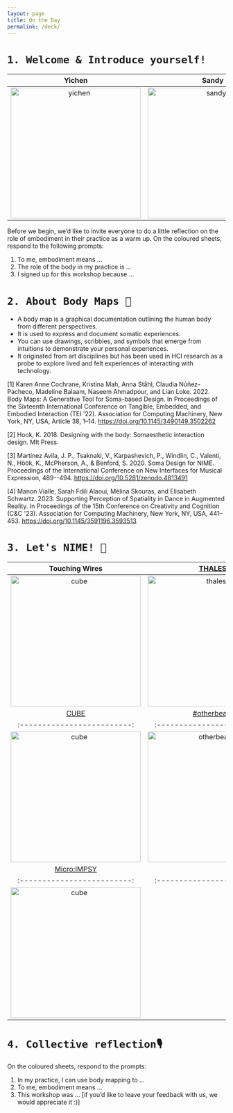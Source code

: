 ```yaml
---
layout: page
title: On the Day
permalink: /deck/
---
```


# `1. Welcome & Introduce yourself!`

| Yichen                      | Sandy |
|:-------------------------:|:-------------------------:|
|<img width="300" alt="yichen" src="../assets/yichen-2.jpeg"> | <img width="300" alt="sandy" src="../assets/sandy.jpg">|

Before we begin, we’d like to invite everyone to do a little reflection on the role of embodiment in their practice as a warm up. On the coloured sheets, respond to the following prompts:
1.	To me, embodiment means ...
2.	The role of the body in my practice is ... 
3.	I signed up for this workshop because ...

# `2. About Body Maps 💭`

- A body map is a graphical documentation outlining the human body from different perspectives.
- It is used to express and document somatic experiences.
- You can use drawings, scribbles, and symbols that emerge from intuitions to demonstrate your personal experiences.
- It originated from art disciplines but has been used in HCI research as a probe to explore lived and felt experiences of interacting with technology.

 >
[1] Karen Anne Cochrane, Kristina Mah, Anna Ståhl, Claudia Núñez-Pacheco, Madeline Balaam, Naseem Ahmadpour, and Lian Loke. 2022. Body Maps: A Generative Tool for Soma-based Design. In Proceedings of the Sixteenth International Conference on Tangible, Embedded, and Embodied Interaction (TEI '22). Association for Computing Machinery, New York, NY, USA, Article 38, 1–14. https://doi.org/10.1145/3490149.3502262
>
[2] Hook, K. 2018. Designing with the body: Somaesthetic interaction design. MIt Press.
>
[3] Martinez Avila, J. P., Tsaknaki, V., Karpashevich, P., Windlin, C., Valenti, N., Höök, K., McPherson, A., & Benford, S. 2020. Soma Design for NIME. Proceedings of the International Conference on New Interfaces for Musical Expression, 489--494. https://doi.org/10.5281/zenodo.4813491
>
[4] Manon Vialle, Sarah Fdili Alaoui, Mélina Skouras, and Elisabeth Schwartz. 2023. Supporting Perception of Spatiality in Dance in Augmented Reality. In Proceedings of the 15th Conference on Creativity and Cognition (C&amp;C '23). Association for Computing Machinery, New York, NY, USA, 441–453. https://doi.org/10.1145/3591196.3593513

# `3. Let's NIME! 🪇`

| Touching Wires                     | [THALES](https://nicolaprivato.com/thales)   |
|:-------------------------:|:-------------------------:|
|<img width="300" alt="cube" src="../assets/sandy-quilt-min.JPG"> | <img width="300" alt="thales" src="https://scontent-ams4-1.xx.fbcdn.net/v/t39.30808-6/431273842_426013803274746_6399818032637083426_n.jpg?_nc_cat=103&ccb=1-7&_nc_sid=127cfc&_nc_ohc=WVuZG84IKhYQ7kNvgFv87hF&_nc_ht=scontent-ams4-1.xx&_nc_gid=AFsZG6PoM_XOb0ikD9ijqk3&oh=00_AYBJWvJLiTtY7-vWou1jgk6i57Wh2ajjbjpJIogxgxb88Q&oe=66DA3039">|
| [CUBE](https://www.nime.org/proc/nime22_27/index.html)                      | [#otherbeats](https://otherbeats.net)               |
|:-------------------------:|:-------------------------:|
|<img width="300" alt="cube" src="../assets/cubing-sound-inapp.jpg">  |  <img width="300" alt="otherbeats" src="https://freight.cargo.site/t/original/i/4c3e3e77e39d7e2f9f25a70c211fa1aa0bea6a5961ac4fa488a00c68670a90d4/Zaes--otherbeats-still-0.png">|
| [Micro:IMPSY](https://github.com/cpmpercussion/impsy)                          |
|:-------------------------:|:-------------------------:|
|<img width="300" alt="cube" src="https://github.com/cpmpercussion/impsy/raw/main/images/IMPS_connection_example.png">  | 

# `4. Collective reflection🎙️`

On the coloured sheets, respond to the prompts:
1.	In my practice, I can use body mapping to ... 
2. To me, embodiment means ...
3.	This workshop was ... [if you’d like to leave your feedback with us, we would appreciate it :)]